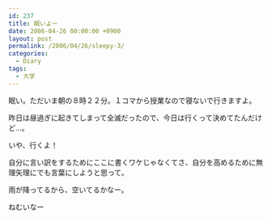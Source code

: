 ```yaml
---
id: 237
title: 眠いよー
date: 2006-04-26 00:00:00 +0900
layout: post
permalink: /2006/04/26/sleepy-3/
categories:
  - Diary
tags:
  - 大学
---
```

眠い。ただいま朝の８時２２分。１コマから授業なので寝ないで行きますよ。
  
昨日は昼過ぎに起きてしまって全滅だったので、今日は行くって決めてたんだけど…。

いや、行くよ！
  
自分に言い訳をするためにここに書くワケじゃなくてさ、自分を高めるために無理矢理にでも言葉にしようと思って。

雨が降ってるから、空いてるかなー。

ねむいなー
